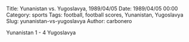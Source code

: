 Title: Yunanistan vs. Yugoslavya, 1989/04/05
Date: 1989/04/05 00:00
Category: sports
Tags: football, football scores, Yunanistan, Yugoslavya
Slug: yunanistan-vs-yugoslavya
Author: carbonero


Yunanistan 1 - 4 Yugoslavya
